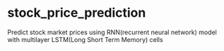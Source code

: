 # stock_price_prediction
Predict stock market prices using RNN(recurrent neural network) model with multilayer LSTM(Long Short Term Memory) cells

